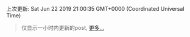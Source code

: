 
  
 上次更新: Sat Jun 22 2019 21:00:35 GMT+0000 (Coordinated Universal Time) 

 > 仅显示一小时内更新的post, [更多...](screenshots/)
  